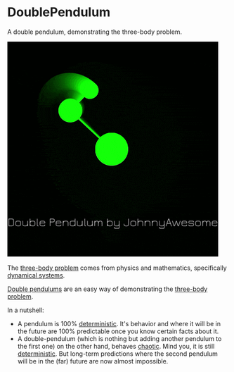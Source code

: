 # DoublePendulum

A double pendulum, demonstrating the three-body problem.

![Double Pendulum three-body problem](https://github.com/johnnyawesome/DoublePendulum/blob/main/DoublePendulum/DemoImages/DoublePendulum.gif?raw=true)

The [three-body problem]([https://www.google.com](https://en.wikipedia.org/wiki/Three-body_problem)https://en.wikipedia.org/wiki/Three-body_problem) comes from physics and mathematics, specifically [dynamical systems](https://en.wikipedia.org/wiki/Dynamical_system).

[Double pendulums](https://en.wikipedia.org/wiki/Double_pendulum) are an easy way of demonstrating the [three-body problem](https://en.wikipedia.org/wiki/Three-body_problem).

In a nutshell:

- A pendulum is 100% [deterministic](https://en.wikipedia.org/wiki/Deterministic_system). It's behavior and where it will be in the future are 100% predictable once you know certain facts about it.
- A double-pendulum (which is nothing but adding another pendulum to the first one) on the other hand, behaves [chaotic](https://en.wikipedia.org/wiki/Chaos_theory). Mind you, it is still [deterministic](https://en.wikipedia.org/wiki/Deterministic_system). But long-term predictions where the second pendulum will be in the (far) future are now almost impossible.
